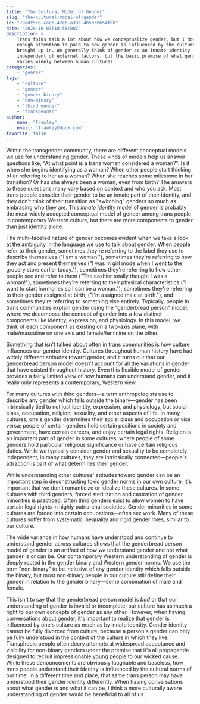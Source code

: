 ```yaml
---
title: "The Cultural Model of Gender"
slug: "the-cultural-model-of-gender"
id: "79adf5c6-ca0b-47e6-a33e-4b583b654fdb"
date: "2020-10-07T18:58:00Z"
description: >
    Trans folks talk a lot about how we conceptualize gender, but I don't think
    enough attention is paid to how gender is influenced by the culture we're
    brought up in. We generally think of gender as an innate identity
    independent of external factors, but the basic premise of what gender is
    varies widely between human cultures.
categories:
    - "gender"
tags:
    - "culture"
    - "gender"
    - "gender binary"
    - "non-binary"
    - "third gender"
    - "transgender"
author:
    name: "Frawley"
    email: "frawley@duck.com"
favorite: false
---
```


Within the transgender community, there are different conceptual models we use
for understanding gender. These kinds of models help us answer questions like,
"At what point is a trans woman considered a woman?". Is it when she begins
identifying as a woman? When other people start thinking of or referring to her
as a woman? When she reaches some milestone in her transition? Or has she
always been a woman, even from birth? The answers to these questions many vary
based on context and who you ask. Most trans people consider their gender to be
an innate part of their identity, and they don't think of their transition as
"switching" genders so much as embracing who they are. This *innate identity*
model of gender is probably the most widely accepted conceptual model of gender
among trans people in contemporary Western culture, but there are more
components to gender than just identity alone.

The multi-faceted nature of gender becomes evident when we take a look at the
ambiguity in the language we use to talk about gender. When people refer to
their gender, sometimes they're referring to the label they use to describe
themselves ("I am a woman."), sometimes they're referring to how they act and
present themselves ("I was in girl mode when I went to the grocery store
earlier today."), sometimes they're referring to how other people see and refer
to them ("The cashier totally thought I was a woman!"), sometimes they're
referring to their physical characteristics ("I want to start hormones so I can
be a woman."), sometimes they're referring to their gender assigned at birth,
("I'm assigned male at birth."), and sometimes they're referring to something
else entirely. Typically, people in trans communities explain gender using the
"genderbread person" model, where we decompose the concept of gender into a few
distinct components like identity, expression, and physiology. In this model,
we think of each component as existing on a two-axis plane, with male/masculine
on one axis and female/feminine on the other.

Something that isn't talked about often in trans communities is how culture
influences our gender identity. Cultures throughout human history have had
widely different attitudes toward gender, and it turns out that our genderbread
person model doesn't account for all the variations in gender that have existed
throughout history. Even this flexible model of gender provides a fairly
limited view of how humans can understand gender, and it really only represents
a contemporary, Western view.

For many cultures with third genders—a term anthropologists use to describe any
gender which falls outside the binary—gender has been intrinsically tied to not
just identity, expression, and physiology, but social class, occupation,
religion, sexuality, and other aspects of life. In many cultures, one's gender
determines their social class and occupation or vice versa; people of certain
genders hold certain positions in society and government, have certain careers,
and enjoy certain legal rights. Religion is an important part of gender in some
cultures, where people of some genders hold particular religious significance
or have certain religious duties. While we typically consider gender and
sexuality to be completely independent, in many cultures, they are
intrinsically connected—people's attraction is part of what determines their
gender.

While understanding other cultures' attitudes toward gender can be an important
step in deconstructing toxic gender norms in our own culture, it's important
that we don't romanticize or idealize these cultures. In some cultures with
third genders, forced sterilization and castration of gender minorities is
practiced. Often third genders exist to allow women to have certain legal
rights in highly patriarchal societies. Gender minorities in some cultures are
forced into certain occupations—often sex work. Many of these cultures suffer
from systematic inequality and rigid gender roles, similar to our culture.

The wide variance in how humans have understood and continue to understand
gender across cultures shows that the genderbread person model of gender is an
artifact of how *we* understand gender and not what gender is or can be. Our
contemporary Western understanding of gender is deeply rooted in the gender
binary and Western gender norms. We use the term "non-binary" to be inclusive
of any gender identity which falls outside the binary, but most non-binary
people in our culture still define their gender in relation to the gender
binary—some combination of male and female.

This isn't to say that the genderbread person model is *bad* or that our
understanding of gender is invalid or incomplete; our culture has as much a
right to our own concepts of gender as any other. However, when having
conversations about gender, it's important to realize that gender is influenced
by one's culture as much as by innate identity. Gender identity cannot be fully
divorced from culture, because a person's gender can only be fully understood
in the context of the culture in which they live. Transphobic people often
decry attempts at widespread acceptance and visibility for non-binary genders
under the premise that it's all propaganda designed to recruit impressionable
young people to our wicked cause. While these denouncements are obviously
laughable and baseless, how trans people understand their identity is
influenced by the cultural norms of our time. In a different time and place,
that same trans person may have understood their gender identity differently.
When having conversations about what gender is and what it can be, I think a
more culturally aware understanding of gender would be beneficial to all of us.
